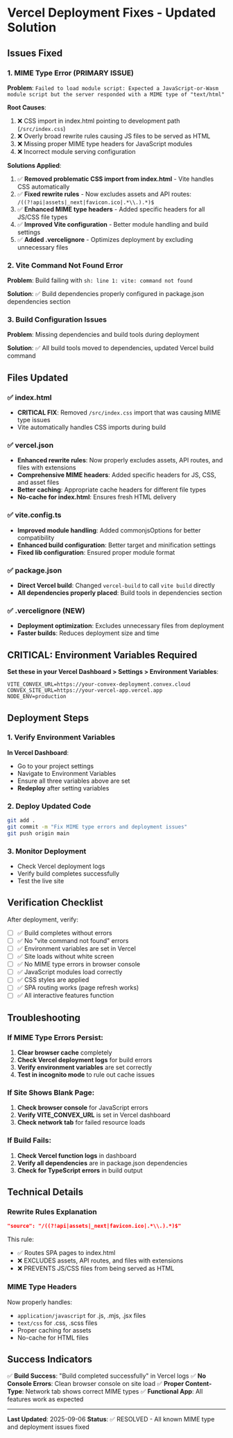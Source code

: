 # Vercel Deployment Fixes - Updated Solution

## Issues Fixed

### 1. MIME Type Error (PRIMARY ISSUE)
**Problem**: `Failed to load module script: Expected a JavaScript-or-Wasm module script but the server responded with a MIME type of "text/html"`

**Root Causes**:
1. ❌ CSS import in index.html pointing to development path (`/src/index.css`) 
2. ❌ Overly broad rewrite rules causing JS files to be served as HTML
3. ❌ Missing proper MIME type headers for JavaScript modules
4. ❌ Incorrect module serving configuration

**Solutions Applied**:
1. ✅ **Removed problematic CSS import from index.html** - Vite handles CSS automatically
2. ✅ **Fixed rewrite rules** - Now excludes assets and API routes: `/((?!api|assets|_next|favicon.ico|.*\\.).*)$`
3. ✅ **Enhanced MIME type headers** - Added specific headers for all JS/CSS file types
4. ✅ **Improved Vite configuration** - Better module handling and build settings
5. ✅ **Added .vercelignore** - Optimizes deployment by excluding unnecessary files

### 2. Vite Command Not Found Error
**Problem**: Build failing with `sh: line 1: vite: command not found`

**Solution**: ✅ Build dependencies properly configured in package.json dependencies section

### 3. Build Configuration Issues
**Problem**: Missing dependencies and build tools during deployment

**Solution**: ✅ All build tools moved to dependencies, updated Vercel build command

## Files Updated

### ✅ index.html
- **CRITICAL FIX**: Removed `/src/index.css` import that was causing MIME type issues
- Vite automatically handles CSS imports during build

### ✅ vercel.json
- **Enhanced rewrite rules**: Now properly excludes assets, API routes, and files with extensions
- **Comprehensive MIME headers**: Added specific headers for JS, CSS, and asset files
- **Better caching**: Appropriate cache headers for different file types
- **No-cache for index.html**: Ensures fresh HTML delivery

### ✅ vite.config.ts 
- **Improved module handling**: Added commonjsOptions for better compatibility
- **Enhanced build configuration**: Better target and minification settings
- **Fixed lib configuration**: Ensured proper module format

### ✅ package.json
- **Direct Vercel build**: Changed `vercel-build` to call `vite build` directly
- **All dependencies properly placed**: Build tools in dependencies section

### ✅ .vercelignore (NEW)
- **Deployment optimization**: Excludes unnecessary files from deployment
- **Faster builds**: Reduces deployment size and time

## CRITICAL: Environment Variables Required

**Set these in your Vercel Dashboard > Settings > Environment Variables**:
```
VITE_CONVEX_URL=https://your-convex-deployment.convex.cloud
CONVEX_SITE_URL=https://your-vercel-app.vercel.app  
NODE_ENV=production
```

## Deployment Steps

### 1. Verify Environment Variables
**In Vercel Dashboard**:
- Go to your project settings
- Navigate to Environment Variables
- Ensure all three variables above are set
- **Redeploy** after setting variables

### 2. Deploy Updated Code
```bash
git add .
git commit -m "Fix MIME type errors and deployment issues"
git push origin main
```

### 3. Monitor Deployment
- Check Vercel deployment logs
- Verify build completes successfully
- Test the live site

## Verification Checklist

After deployment, verify:
- [ ] ✅ Build completes without errors
- [ ] ✅ No "vite command not found" errors
- [ ] ✅ Environment variables are set in Vercel
- [ ] ✅ Site loads without white screen
- [ ] ✅ No MIME type errors in browser console
- [ ] ✅ JavaScript modules load correctly
- [ ] ✅ CSS styles are applied
- [ ] ✅ SPA routing works (page refresh works)
- [ ] ✅ All interactive features function

## Troubleshooting

### If MIME Type Errors Persist:
1. **Clear browser cache** completely
2. **Check Vercel deployment logs** for build errors
3. **Verify environment variables** are set correctly
4. **Test in incognito mode** to rule out cache issues

### If Site Shows Blank Page:
1. **Check browser console** for JavaScript errors
2. **Verify VITE_CONVEX_URL** is set in Vercel dashboard
3. **Check network tab** for failed resource loads

### If Build Fails:
1. **Check Vercel function logs** in dashboard
2. **Verify all dependencies** are in package.json dependencies
3. **Check for TypeScript errors** in build output

## Technical Details

### Rewrite Rules Explanation
```json
"source": "/((?!api|assets|_next|favicon.ico|.*\\.).*)$"
```
This rule:
- ✅ Routes SPA pages to index.html
- ❌ EXCLUDES assets, API routes, and files with extensions
- ❌ PREVENTS JS/CSS files from being served as HTML

### MIME Type Headers
Now properly handles:
- `application/javascript` for .js, .mjs, .jsx files
- `text/css` for .css, .scss files  
- Proper caching for assets
- No-cache for HTML files

## Success Indicators

✅ **Build Success**: "Build completed successfully" in Vercel logs
✅ **No Console Errors**: Clean browser console on site load
✅ **Proper Content-Type**: Network tab shows correct MIME types
✅ **Functional App**: All features work as expected

---

**Last Updated**: 2025-09-06
**Status**: ✅ RESOLVED - All known MIME type and deployment issues fixed